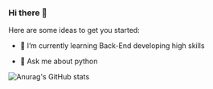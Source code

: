 ### Hi there 👋


Here are some ideas to get you started:

- 🌱 I’m currently learning Back-End developing high skills
<!-- - 👯 I’m looking to collaborate on ... -->
<!-- - 🤔 I’m looking for help with ... -->
- 💬 Ask me about python
<!-- - 📫 How to reach me: ... -->
<!-- - 😄 Pronouns: ... -->
<!-- - ⚡ Fun fact: ... -->
<!-- 
[![Anurag's GitHub stats](https://github-readme-stats.vercel.app/api?username=clon3r2)](https://github.com/clon3r2/github-readme-stats)

[![Anurag's GitHub stats](https://github-readme-stats.vercel.app/api?username=anuraghazra)](https://github.com/anuraghazra/github-readme-stats) -->

![Anurag's GitHub stats](https://github-readme-stats.vercel.app/api?username=clon3r2&hide=contribs,prs,issues&show_icons=true&theme=onedark)
